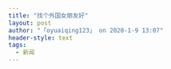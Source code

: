 ```yaml
---
title: "找个外国女朋友好"
layout: post
author: "「oyuaiqing123」 on 2020-1-9 13:07"
header-style: text
tags:
  - 新闻
---
```


<head></head>
<body>
 <br>
</body>


